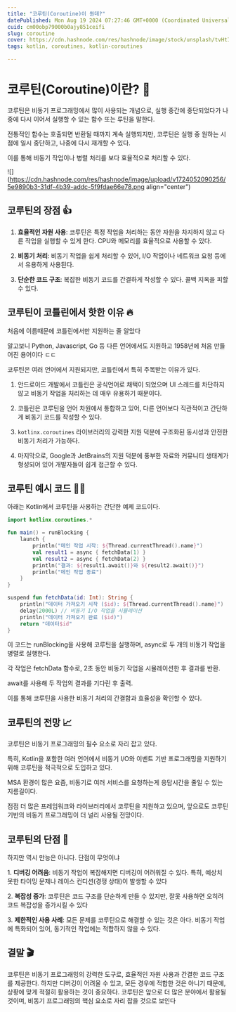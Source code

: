 ```yaml
---
title: "코루틴(Coroutine)이 뭔데?"
datePublished: Mon Aug 19 2024 07:27:46 GMT+0000 (Coordinated Universal Time)
cuid: cm00obp79000b0ajy851ceifi
slug: coroutine
cover: https://cdn.hashnode.com/res/hashnode/image/stock/unsplash/tvHtIGbbjMo/upload/9d0c5fb0aa2d4d01d9e5855eb8a3736a.jpeg
tags: kotlin, coroutines, kotlin-coroutines

---
```


# 코루틴(Coroutine)이란? 🤔

코루틴은 비동기 프로그래밍에서 많이 사용되는 개념으로, 실행 중간에 중단되었다가 나중에 다시 이어서 실행할 수 있는 함수 또는 루틴을 말한다.

전통적인 함수는 호출되면 반환될 때까지 계속 실행되지만, 코루틴은 실행 중 원하는 시점에 일시 중단하고, 나중에 다시 재개할 수 있다.

이를 통해 비동기 작업이나 병렬 처리를 보다 효율적으로 처리할 수 있다.

![](https://cdn.hashnode.com/res/hashnode/image/upload/v1724052090256/5e9890b3-31df-4b39-addc-5f9fdae66e78.png align="center")

## 코루틴의 장점 👍

1. **효율적인 자원 사용**: 코루틴은 특정 작업을 처리하는 동안 자원을 차지하지 않고 다른 작업을 실행할 수 있게 한다. CPU와 메모리를 효율적으로 사용할 수 있다.
    
2. **비동기 처리**: 비동기 작업을 쉽게 처리할 수 있어, I/O 작업이나 네트워크 요청 등에서 유용하게 사용된다.
    
3. **단순한 코드 구조**: 복잡한 비동기 코드를 간결하게 작성할 수 있다. 콜백 지옥을 피할 수 있다.
    

## 코루틴이 코틀린에서 핫한 이유 🔥

처음에 이름때문에 코틀린에서만 지원하는 줄 알았다

알고보니 Python, Javascript, Go 등 다른 언어에서도 지원하고 1958년에 처음 만들어진 용어이다 ㄷㄷ

코루틴은 여러 언어에서 지원되지만, 코틀린에서 특히 주목받는 이유가 있다.

1. 안드로이드 개발에서 코틀린은 공식언어로 채택이 되었으며 UI 스레드를 차단하지 않고 비동기 작업을 처리하는 데 매우 유용하기 때문이다.
    
2. 코틀린은 코루틴을 언어 차원에서 통합하고 있어, 다른 언어보다 직관적이고 간단하게 비동기 코드를 작성할 수 있다.
    
3. `kotlinx.coroutines` 라이브러리의 강력한 지원 덕분에 구조화된 동시성과 안전한 비동기 처리가 가능하다.
    
4. 마지막으로, Google과 JetBrains의 지원 덕분에 풍부한 자료와 커뮤니티 생태계가 형성되어 있어 개발자들이 쉽게 접근할 수 있다.
    

## 코루틴 예시 코드 🧑‍💻

아래는 Kotlin에서 코루틴을 사용하는 간단한 예제 코드이다.

```kotlin
import kotlinx.coroutines.*

fun main() = runBlocking {
    launch {
        println("메인 작업 시작: ${Thread.currentThread().name}")
        val result1 = async { fetchData(1) }
        val result2 = async { fetchData(2) }
        println("결과: ${result1.await()}와 ${result2.await()}")
        println("메인 작업 종료")
    }
}

suspend fun fetchData(id: Int): String {
    println("데이터 가져오기 시작 ($id): ${Thread.currentThread().name}")
    delay(2000L) // 비동기 I/O 작업을 시뮬레이션
    println("데이터 가져오기 완료 ($id)")
    return "데이터$id"
}
```

이 코드는 runBlocking을 사용해 코루틴을 실행하며, async로 두 개의 비동기 작업을 병렬로 실행한다.

각 작업은 fetchData 함수로, 2초 동안 비동기 작업을 시뮬레이션한 후 결과를 반환.

await를 사용해 두 작업의 결과를 기다린 후 출력.

이를 통해 코루틴을 사용한 비동기 처리의 간결함과 효율성을 확인할 수 있다.

## **코루틴의 전망 📈**

코루틴은 비동기 프로그래밍의 필수 요소로 자리 잡고 있다.

특히, Kotlin을 포함한 여러 언어에서 비동기 I/O와 이벤트 기반 프로그래밍을 지원하기 위해 코루틴을 적극적으로 도입하고 있다.

MSA 환경이 많은 요즘, 비동기로 여러 서비스를 요청하는게 응답시간을 줄일 수 있는 지름길이다.

점점 더 많은 프레임워크와 라이브러리에서 코루틴을 지원하고 있으며, 앞으로도 코루틴 기반의 비동기 프로그래밍이 더 널리 사용될 전망이다.

## **코루틴의 단점 🙈**

하지만 역시 만능은 아니다. 단점이 무엇이냐

1\. **디버깅 어려움**: 비동기 작업이 복잡해지면 디버깅이 어려워질 수 있다. 특히, 예상치 못한 타이밍 문제나 레이스 컨디션(경쟁 상태)이 발생할 수 있다

2\. **복잡성 증가**: 코루틴은 코드 구조를 단순하게 만들 수 있지만, 잘못 사용하면 오히려 코드 복잡성을 증가시킬 수 있다

3\. **제한적인 사용 사례**: 모든 문제를 코루틴으로 해결할 수 있는 것은 아다. 비동기 작업에 특화되어 있어, 동기적인 작업에는 적합하지 않을 수 있다.

## **결말 🎬**

코루틴은 비동기 프로그래밍의 강력한 도구로, 효율적인 자원 사용과 간결한 코드 구조를 제공한다. 하지만 디버깅이 어려울 수 있고, 모든 경우에 적합한 것은 아니기 때문에, 상황에 맞게 적절히 활용하는 것이 중요하다. 코루틴은 앞으로 더 많은 분야에서 활용될 것이며, 비동기 프로그래밍의 핵심 요소로 자리 잡을 것으로 보인다